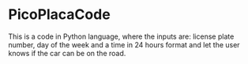 # PicoPlacaCode

This is a code in Python language, where the inputs are: license plate number, day of the week and a time in 24 hours format and let the user knows if the car can be on the road.
